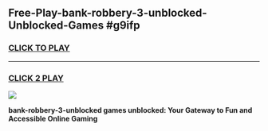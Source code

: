 
## Free-Play-bank-robbery-3-unblocked-Unblocked-Games #g9ifp
<h3>
<a href="https://news.freeplayer.one?title=bank-robbery-3-unblocked&ref=8M">CLICK TO PLAY</a></h3>
<hr>

<h3>
<a href="https://news.freeplayer.one?title=bank-robbery-3-unblocked&ref=8M">CLICK 2 PLAY</a>
  
</h3>

<a href="https://news.freeplayer.one?title=bank-robbery-3-unblocked&ref=8M"><img src="https://clearcache.store/games.png"></a>


**bank-robbery-3-unblocked games unblocked: Your Gateway to Fun and Accessible Online Gaming**
